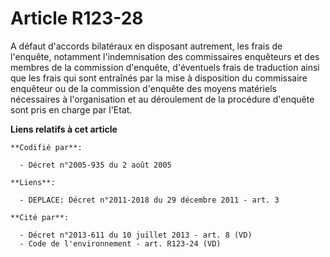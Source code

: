 # Article R123-28

A défaut d'accords bilatéraux en disposant autrement, les frais de l'enquête, notamment l'indemnisation des commissaires
enquêteurs et des membres de la commission d'enquête, d'éventuels frais de traduction ainsi que les frais qui sont entraînés
par la mise à disposition du commissaire enquêteur ou de la commission d'enquête des moyens matériels nécessaires à
l'organisation et au déroulement de la procédure d'enquête sont pris en charge par l'Etat.

**Liens relatifs à cet article**

	**Codifié par**:

	  - Décret n°2005-935 du 2 août 2005

	**Liens**:

	  - DEPLACE: Décret n°2011-2018 du 29 décembre 2011 - art. 3

	**Cité par**:

	  - Décret n°2013-611 du 10 juillet 2013 - art. 8 (VD)
	  - Code de l'environnement - art. R123-24 (VD)
